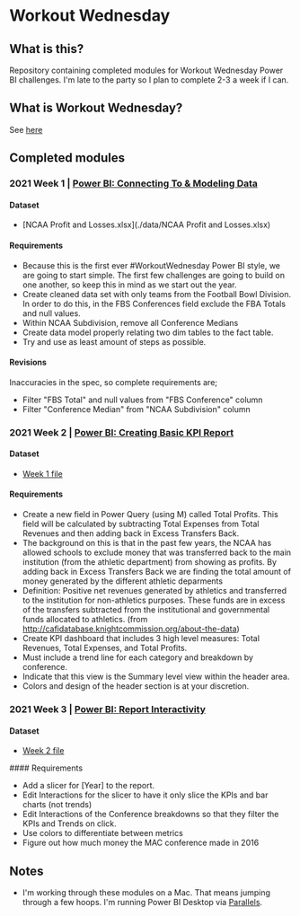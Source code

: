# Workout Wednesday

## What is this?

Repository containing completed modules for Workout Wednesday Power BI challenges. I'm late to the party so I plan to complete 2-3 a week if I can.

## What is Workout Wednesday?

See [here](https://workout-wednesday.com/power-bi-challenges/)

## Completed modules

### 2021 Week 1 | [Power BI: Connecting To & Modeling Data](https://workout-wednesday.com/pbi-2021-w01/)

#### Dataset

- [NCAA Profit and Losses.xlsx](./data/NCAA Profit and Losses.xlsx)

#### Requirements

- Because this is the first ever #WorkoutWednesday Power BI style, we are going to start simple. The first few challenges are going to build on one another, so keep this in mind as we start out the year.
- Create cleaned data set with only teams from the Football Bowl Division. In order to do this, in the FBS Conferences field exclude the FBA Totals and null values.
- Within NCAA Subdivision, remove all Conference Medians
- Create data model properly relating two dim tables to the fact table.
- Try and use as least amount of steps as possible.

#### Revisions

Inaccuracies in the spec, so complete requirements are;

- Filter "FBS Total" and null values from "FBS Conference" column
- Filter "Conference Median" from "NCAA Subdivision" column

### 2021 Week 2 | [Power BI: Creating Basic KPI Report](https://workout-wednesday.com/pbi-2021-w02/)

#### Dataset

- [Week 1 file](./2021/01/NCAA.pbip)

#### Requirements

- Create a new field in Power Query (using M) called Total Profits. This field will be calculated by subtracting Total Expenses from Total Revenues and then adding back in Excess Transfers Back.
- The background on this is that in the past few years, the NCAA has allowed schools to exclude money that was transferred back to the main institution (from the athletic department) from showing as profits. By adding back in Excess Transfers Back we are finding the total amount of money generated by the different athletic deparments
- Definition: Positive net revenues generated by athletics and transferred to the institution for non-athletics purposes. These funds are in excess of the transfers subtracted from the institutional and governmental funds allocated to athletics. (from http://cafidatabase.knightcommission.org/about-the-data)
- Create KPI dashboard that includes 3 high level measures: Total Revenues, Total Expenses, and Total Profits.
- Must include a trend line for each category and breakdown by conference.
- Indicate that this view is the Summary level view within the header area.
- Colors and design of the header section is at your discretion.

### 2021 Week 3 | [Power BI: Report Interactivity](https://workout-wednesday.com/pbi-2021-w03/)

#### Dataset

- [Week 2 file](./2021/02/NCAA.pbip)

#### Requirements

- Add a slicer for [Year] to the report.
- Edit Interactions for the slicer to have it only slice the KPIs and bar charts (not trends)
- Edit Interactions of the Conference breakdowns so that they filter the KPIs and Trends on click.
- Use colors to differentiate between metrics
- Figure out how much money the MAC conference made in 2016

## Notes

- I'm working through these modules on a Mac. That means jumping through a few hoops. I'm running Power BI Desktop via [Parallels](https://www.parallels.com/uk/).
